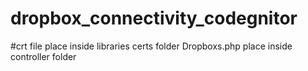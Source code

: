 # dropbox_connectivity_codegnitor

#crt file place inside libraries certs folder
Dropboxs.php place inside controller folder
